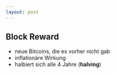 ```yaml
---
layout: post
---
```


## Block Reward

* neue Bitcoins, die es vorher nicht gab
* inflationäre Wirkung
* halbiert sich alle 4 Jahre (**halving**)
